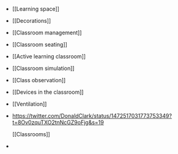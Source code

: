 - [[Learning space]]
- [[Decorations]]
- [[Classroom management]]
- [[Classroom seating]]
- [[Active learning classroom]]
- [[Classroom simulation]]
- [[Class observation]]
- [[Devices in the classroom]]
- [[Ventilation]]
- https://twitter.com/DonaldClark/status/1472517031773753349?t=8Ov0zquTXO2tnNcGZ9oFjg&s=19
  
  [[Classrooms]]
-